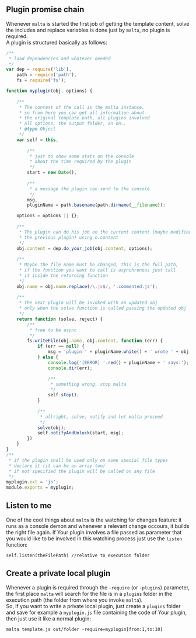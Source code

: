 ## Plugin promise chain

Whenever `malta` is started the first job of getting the template content, solve the includes and replace variables is done just by `malta`, no plugin is required.  
A plugin is structured basically as follows:  

``` js
/**
 * load dependencies and whatever needed
 */
var dep = require('lib'),
    path = require('path'),
    fs = require('fs');

function myplugin(obj, options) {
    
    /**
     * The context of the call is the malta instance,
     * so from here you can get all information about
     * the original template path, all plugins involved
     * all options, the output folder, an on..
     * @type Object
     */
    var self = this,
        
        /**
         * just to show some stats on the console
         * about the time required by the plugin
         */
        start = new Date(),
        
        /**
         * a message the plugin can send to the console
         */
        msg,
        pluginName = path.basename(path.dirname(__filename));

    options = options || {};
    
    /**
     * The plugin can do his job on the current content (maybe modified by
     * the previous plugin) using o.content  
     */
    obj.content = dep.do_your_job(obj.content, options);
    
    /**
     * Maybe the file name must be changed, this is the full path,
     * if the function you want to call is asynchronous just call
     * it inside the returning function
     */
    obj.name = obj.name.replace(/\.js$/, '.commented.js');
    
    /**
     * the next plugin will be invoked with an updated obj
     * only when the solve function is called passing the updated obj
     */
    return function (solve, reject) {
        /**
         * free to be async
         */
        fs.writeFile(obj.name, obj.content, function (err) {
            if (err == null) {
                msg = 'plugin ' + pluginName.white() + ' wrote ' + obj.name +' (' + self.getSize(obj.name) + ')';
            } else {
                console.log('[ERROR] '.red() + pluginName + ' says:');
                console.dir(err);

                /**
                 * something wrong, stop malta
                 */
                self.stop();
            }
            
            /**
             * allright, solve, notify and let malta proceed
             */
            solve(obj);
            self.notifyAndUnlock(start, msg);
        })
    }
}
/**
 * if the plugin shall be used only on some special file types
 * declare it (it can be an array too)  
 * if not specified the plugin will be called on any file
 */
myplugin.ext = 'js';
module.exports = myplugin;
```  

## Listen to me    
One of the cool things about `malta` is the watching for changes feature: it runs as a console demon and whenever a relevant change occours, it builds the right file again. If Your plugin involves a file passed as parameter that you would like to be involved in this watching process just use the `listen` function:  

    self.listen(theFilePath) //relative to execution folder

## Create a private local plugin  

Whenever a plugin is required through the `-require` (or `-plugins`) parameter, the first place `malta` will search for the file is in a `plugins` folder in the execution path (the folder from where you invoke `malta`).  
So, if you want to write a private local plugin, just create a `plugins` folder
and save for example a `myplugin.js` file containing the code of Your plugin, then just use it like a normal plugin:  

    malta template.js out/folder -require=myplugin[from:1,to:10]

